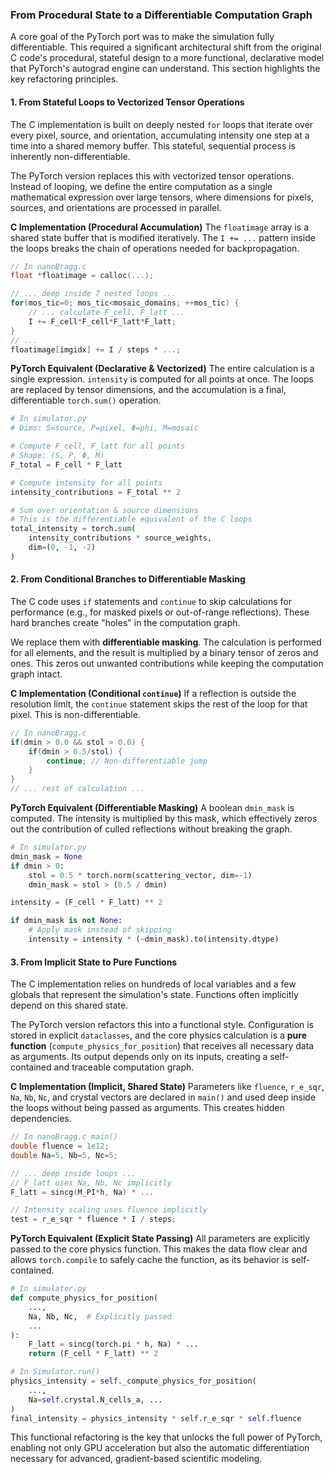 ### From Procedural State to a Differentiable Computation Graph

A core goal of the PyTorch port was to make the simulation fully differentiable. This required a significant architectural shift from the original C code's procedural, stateful design to a more functional, declarative model that PyTorch's autograd engine can understand. This section highlights the key refactoring principles.

#### 1. From Stateful Loops to Vectorized Tensor Operations

The C implementation is built on deeply nested `for` loops that iterate over every pixel, source, and orientation, accumulating intensity one step at a time into a shared memory buffer. This stateful, sequential process is inherently non-differentiable.

The PyTorch version replaces this with vectorized tensor operations. Instead of looping, we define the entire computation as a single mathematical expression over large tensors, where dimensions for pixels, sources, and orientations are processed in parallel.

**C Implementation (Procedural Accumulation)**
The `floatimage` array is a shared state buffer that is modified iteratively. The `I += ...` pattern inside the loops breaks the chain of operations needed for backpropagation.
```c
// In nanoBragg.c
float *floatimage = calloc(...);

// ... deep inside 7 nested loops ...
for(mos_tic=0; mos_tic<mosaic_domains; ++mos_tic) {
    // ... calculate F_cell, F_latt ...
    I += F_cell*F_cell*F_latt*F_latt;
}
// ...
floatimage[imgidx] += I / steps * ...;
```

**PyTorch Equivalent (Declarative & Vectorized)**
The entire calculation is a single expression. `intensity` is computed for all points at once. The loops are replaced by tensor dimensions, and the accumulation is a final, differentiable `torch.sum()` operation.
```python
# In simulator.py
# Dims: S=source, P=pixel, Φ=phi, M=mosaic

# Compute F_cell, F_latt for all points
# Shape: (S, P, Φ, M)
F_total = F_cell * F_latt

# Compute intensity for all points
intensity_contributions = F_total ** 2

# Sum over orientation & source dimensions
# This is the differentiable equivalent of the C loops
total_intensity = torch.sum(
    intensity_contributions * source_weights,
    dim=(0, -1, -2)
)
```

#### 2. From Conditional Branches to Differentiable Masking

The C code uses `if` statements and `continue` to skip calculations for performance (e.g., for masked pixels or out-of-range reflections). These hard branches create "holes" in the computation graph.

We replace them with **differentiable masking**. The calculation is performed for all elements, and the result is multiplied by a binary tensor of zeros and ones. This zeros out unwanted contributions while keeping the computation graph intact.

**C Implementation (Conditional `continue`)**
If a reflection is outside the resolution limit, the `continue` statement skips the rest of the loop for that pixel. This is non-differentiable.
```c
// In nanoBragg.c
if(dmin > 0.0 && stol > 0.0) {
    if(dmin > 0.5/stol) {
        continue; // Non-differentiable jump
    }
}
// ... rest of calculation ...
```

**PyTorch Equivalent (Differentiable Masking)**
A boolean `dmin_mask` is computed. The intensity is multiplied by this mask, which effectively zeros out the contribution of culled reflections without breaking the graph.
```python
# In simulator.py
dmin_mask = None
if dmin > 0:
    stol = 0.5 * torch.norm(scattering_vector, dim=-1)
    dmin_mask = stol > (0.5 / dmin)

intensity = (F_cell * F_latt) ** 2

if dmin_mask is not None:
    # Apply mask instead of skipping
    intensity = intensity * (~dmin_mask).to(intensity.dtype)
```

#### 3. From Implicit State to Pure Functions

The C implementation relies on hundreds of local variables and a few globals that represent the simulation's state. Functions often implicitly depend on this shared state.

The PyTorch version refactors this into a functional style. Configuration is stored in explicit `dataclasses`, and the core physics calculation is a **pure function** (`compute_physics_for_position`) that receives all necessary data as arguments. Its output depends only on its inputs, creating a self-contained and traceable computation graph.

**C Implementation (Implicit, Shared State)**
Parameters like `fluence`, `r_e_sqr`, `Na`, `Nb`, `Nc`, and crystal vectors are declared in `main()` and used deep inside the loops without being passed as arguments. This creates hidden dependencies.
```c
// In nanoBragg.c main()
double fluence = 1e12;
double Na=5, Nb=5, Nc=5;

// ... deep inside loops ...
// F_latt uses Na, Nb, Nc implicitly
F_latt = sincg(M_PI*h, Na) * ...

// Intensity scaling uses fluence implicitly
test = r_e_sqr * fluence * I / steps;
```

**PyTorch Equivalent (Explicit State Passing)**
All parameters are explicitly passed to the core physics function. This makes the data flow clear and allows `torch.compile` to safely cache the function, as its behavior is self-contained.
```python
# In simulator.py
def compute_physics_for_position(
    ...,
    Na, Nb, Nc,  # Explicitly passed
    ...
):
    F_latt = sincg(torch.pi * h, Na) * ...
    return (F_cell * F_latt) ** 2

# In Simulator.run()
physics_intensity = self._compute_physics_for_position(
    ...,
    Na=self.crystal.N_cells_a, ...
)
final_intensity = physics_intensity * self.r_e_sqr * self.fluence
```

This functional refactoring is the key that unlocks the full power of PyTorch, enabling not only GPU acceleration but also the automatic differentiation necessary for advanced, gradient-based scientific modeling.
